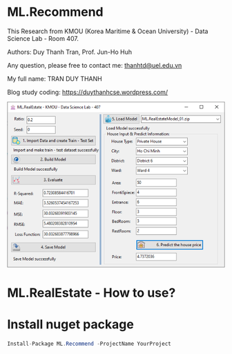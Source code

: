 # ML.Recommend

This Research from KMOU (Korea Maritime & Ocean University) - Data Science Lab - Room 407.

Authors: Duy Thanh Tran, Prof. Jun-Ho Huh

Any question, please free to contact me: thanhtd@uel.edu.vn

My full name: TRAN DUY THANH

Blog study coding: https://duythanhcse.wordpress.com/


![alt text](https://raw.githubusercontent.com/thanhtd32/ML.RealEstate/main/Images/realestate_demo.PNG)


# ML.RealEstate - How to use?

# Install nuget package

```C#
Install-Package ML.Recommend -ProjectName YourProject
```
